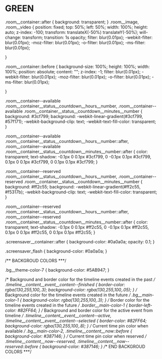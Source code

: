 # GREEN

.room__container::after {
  background: transparent;
 }
.room__image, .room__video {
  position: fixed;
  top: 50%;
  left: 50%;
  width: 100%;
  height: auto;
  z-index: -100;
  transform: translateX(-50%) translateY(-50%);
  will-change: transform;
  transition: 1s opacity;
  filter: blur(0.01px);
  -webkit-filter: blur(0.01px);
  -moz-filter: blur(0.01px);
  -o-filter: blur(0.01px);
  -ms-filter: blur(0.01px); 
    
}

.room__container::before {
  background-size: 100%;
  height: 100%;
  width: 100%;
  position: absolute;
  content: "";
  z-index: -1;
  filter: blur(0.01px);
 -webkit-filter: blur(0.01px);
  -moz-filter: blur(0.01px);
  -o-filter: blur(0.01px);
  -ms-filter: blur(0.01px); 
    
}



.room__container--available .room__container__status__countdown__hours__number,
.room__container--available .room__container__status__countdown__minutes__number {
  background: #3cf799;
  background: -webkit-linear-gradient(#3cf799, #57f171);
  -webkit-background-clip: text;
  -webkit-text-fill-color: transparent; }

.room__container--available .room__container__status__countdown__hours__number::after,
.room__container--available .room__container__status__countdown__minutes__number::after {
  color: transparent;
  text-shadow: -0.1px 0 0.1px #3cf799, 0 -0.1px 0.1px #3cf799, 0.1px 0 0.1px #3cf799, 0 0.1px 0.1px #3cf799; }



.room__container--reserved .room__container__status__countdown__hours__number,
.room__container--reserved .room__container__status__countdown__minutes__number {
  background: #ff2c55;
  background: -webkit-linear-gradient(#ff2c55, #f5317b);
  -webkit-background-clip: text;
  -webkit-text-fill-color: transparent; }

.room__container--reserved .room__container__status__countdown__hours__number::after,
.room__container--reserved .room__container__status__countdown__minutes__number::after {
  color: transparent;
  text-shadow: -0.1px 0 0.1px #ff2c55, 0 -0.1px 0.1px #ff2c55, 0.1px 0 0.1px #ff2c55, 0 0.1px 0.1px #ff2c55; }

  
.screensaver__container::after {
  background-color: #0a0a0a;
  opacity: 0.1; }

.screensaver_flash {
  background-color: #0a0a0a; }
  
/** BACKGROUD COLORS ***/



.bg__theme-color-7 {
  background-color: #5AB947; }


/* Background and border color for the timeline events created in the past */
.timeline__content__event__content--finished {
border-color: rgba(130,255,100,.3);
background-color: rgba(130,255,100,.05);
}
/* Background color for the timeline events created in the future */
.bg__main-color-1 {
background-color: rgba(130,255,100,.3);
}
/* Border color for the timeline events created in the future */
.border__main-color-1 {
border-left-color: #82FF64;
}
/* Background and border color for the active event from timeline */
.timeline__content__event__content--active,
.timeline__content__event__content--selected {
border-color: #82FF64;
background-color: rgba(130,255,100,.8);
}
/* Current time pin color when available */
.bg__main-color-2,
.timeline__content__now::before {
background-color: #387146;
}
/* Current time pin color when reserved */
.timeline__content__now--reserved,
.timeline__content__now--reserved::before {
background-color: #387146;
}
/** END BACKGROUD COLORS ***/

  
